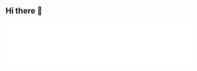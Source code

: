## Hi there 👋

<!--
**eatenupme/eatenupme** is a ✨ _special_ ✨ repository because its `README.md` (this file) appears on your GitHub profile.

Here are some ideas to get you started:

- 🔭 I’m currently working on ...
- 🌱 I’m currently learning ...
- 👯 I’m looking to collaborate on ...
- 🤔 I’m looking for help with ...
- 💬 Ask me about ...
- 📫 How to reach me: ...
- 😄 Pronouns: ...
- ⚡ Fun fact: ...
-->

<p align="center">
    <a href="https://eatenupme.github.io/github-profile-textributions/?bits=432013312,572522496,1006632960,668991488,1015021568,668991488,1015021568,715128832,899678208">
        <picture>
            <source media="(prefers-color-scheme: dark)" srcset="dark.svg" />
            <source media="(prefers-color-scheme: light)" srcset="light.svg" />
            <img alt="header" src="light.svg" />
        </picture>
    </a>
</p>